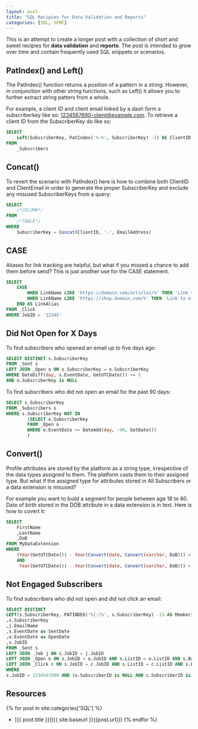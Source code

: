 ```yaml
---
layout: post
title: "SQL Recipies for Data Validation and Reports"
categories: [SQL, SFMC]
---
```


This is an attempt to create a longer post with a collection of short and sweet recipies for **data validation** and **reports**. The post is intended to grow over time and contain frequently used SQL snippets or scenarios. 

## PatIndex() and Left()
The PatIndex() function returns a position of a pattern in a string. However, in conjunction with other string functions, such as Left() it allows you to further extract string patters from a whole. 

For example, a client ID and client email linked by a dash form a subscriberkey like so: 1234567890-client@example.com. To retrieve a client ID from the SubscriberKey do like so:

```sql
SELECT
    Left(SubscriberKey, PatIndex('%-%', SubscriberKey) -1) AS ClientID
FROM
    _Subscribers
```

## Concat()
To revert the scenario with PatIndex() here is how to combine both ClientID and ClientEmail in order to generate the proper SubscriberKey and exclude any misused SubscriberKeys from a query:

```sql
SELECT
    /*COLUMN*/
FROM
    /*TABLE*/
WHERE
    SubscriberKey = Concat(ClientID, '-', EmailAddress)
```

## CASE
Aliases for link tracking are helpful, but what if you missed a chance to add them before send? This is just another use for the CASE statement. 

```sql
SELECT
    CASE
        WHEN LinkName LIKE 'https://domain.com/articles/%' THEN 'Link to an article'
        WHEN LinkName LIKE 'https://shop.domain.com/%' THEN 'Link to e-commerce'
    END AS LinkAlias
FROM _Click
WHERE JobID = '12345'
```

## Did Not Open for X Days
To find subscribers who opened an email up to five days ago:

```sql
SELECT DISTINCT s.SubscriberKey
FROM _Sent s
LEFT JOIN _Open o ON s.SubscriberKey = o.SubscriberKey
WHERE DateDiff(day, s.EventDate, GetUTCDate()) <= 5
AND o.SubscriberKey is NULL
```

To find subscribers who did not open an email for the past 90 days:

```sql
SELECT s.SubscriberKey
FROM _Subscribers s
WHERE s.SubscriberKey NOT IN
        (SELECT o.SubscriberKey
        FROM _Open o
        WHERE o.EventDate >= DateAdd(day, -90, GetDate())     
        )
```

## Convert()
Profile attributes are stored by the platform as a string type, irrespective of the data types assigned to them. The platform casts them to their assigned type. But what if the assigned type for attributes stored in All Subscribers or a data extension is misused?

For example you want to build a segment for people between age 18 to 40. Date of birth stored in the DOB attribute in a data extension is in text. Here is how to covert it:

```sql
SELECT
    FirstName
    ,LastName
    ,DoB
FROM MyDataExtension
WHERE
    (Year(GetUTCDate()) - Year(Convert(date, Convert(varchar, DoB))) < 41 
    AND
     Year(GetUTCDate()) - Year(Convert(date, Convert(varchar, DoB))) > 17)
```

## Not Engaged Subscribers
To find subscribers who did not open and did not click an email:
```sql
SELECT DISTINCT
LEFT(s.SubscriberKey, PATINDEX('%[-]%', s.SubscriberKey) -1) AS MemberID
,s.SubscriberKey
,j.EmailName
,s.EventDate as SentDate
,o.EventDate as OpenDate
,s.JobID
FROM _Sent s
LEFT JOIN _Job j ON s.JobID = j.JobID
LEFT JOIN _Open o ON s.JobID = o.JobID AND s.ListID = o.ListID AND s.BatchID = o.BatchID AND s.SubscriberID = o.SubscriberID AND o.IsUnique = 1
LEFT JOIN _Click c ON s.JobID = c.JobID AND s.ListID = c.ListID AND s.BatchID = c.BatchID AND s.SubscriberID = c.SubscriberID AND c.IsUnique = 1
WHERE
s.JobID = 1234567890 AND (o.SubscriberID is NULL AND c.SubscriberID is NULL)
```

## Resources
{% for post in site.categories['SQL'] %}
*   [{{ post.title }}]({{ site.baseurl }}{{post.url}})
{% endfor %}